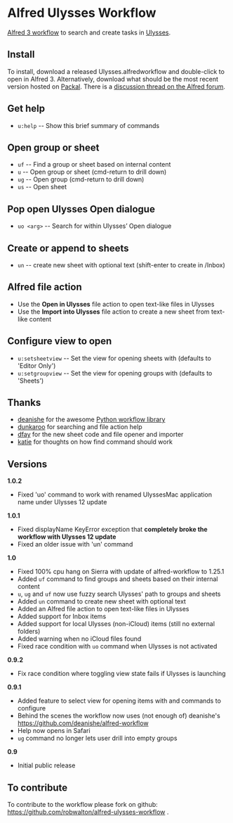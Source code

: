 # Alfred Ulysses Workflow

[Alfred 3 workflow](https://www.alfredapp.com/workflows/) to search and create tasks in [Ulysses](https://ulyssesapp.com).

## Install
To install, download a released Ulysses.alfredworkflow and double-click to open in Alfred 3. Alternatively, download what should be the most recent version hosted on [Packal](http://www.packal.org/workflow/ulysses). There is a [discussion thread on the Alfred forum](http://www.alfredforum.com/topic/9662-ulysses-workflow/).

## Get help

- `u:help` -- Show this brief summary of commands

## Open group or sheet

- `uf` -- Find a group or sheet based on internal content
- `u` -- Open group or sheet (cmd-return to drill down)
- `ug` -- Open group (cmd-return to drill down)
- `us` -- Open sheet

## Pop open Ulysses Open dialogue

- `uo <arg>` -- Search for <arg> within Ulysses’ Open dialogue

## Create or append to sheets
- `un` -- create new sheet with optional text (shift-enter to create in /Inbox)

## Alfred file action

- Use the **Open in Ulysses** file action to open text-like files in Ulysses
- Use the **Import into Ulysses** file action to create a new sheet from text-like content

## Configure view to open

- `u:setsheetview` -- Set the view for opening sheets with (defaults to 'Editor Only')
- `u:setgroupview` -- Set the view for opening groups with (defaults to 'Sheets')

## Thanks
- [deanishe](https://www.alfredforum.com/profile/5235-deanishe/) for the awesome [Python workflow library](http://www.deanishe.net/alfred-workflow/index.html)
- [dunkaroo](https://www.alfredforum.com/profile/11116-dunkaroo/) for searching and file action help
- [dfay](https://www.alfredforum.com/profile/3468-dfay/) for the new sheet code and file opener and importer
- [katie](https://www.alfredforum.com/profile/5999-katie/) for thoughts on how find command should work

## Versions

**1.0.2**
- Fixed 'uo' command to work with renamed UlyssesMac application name under Ulysses 12 update

**1.0.1**
- Fixed displayName KeyError exception that **completely broke the workflow with Ulysses 12 update**
- Fixed an older issue with 'un' command 

**1.0**
- Fixed 100% cpu hang on Sierra with update of alfred-workflow to 1.25.1
- Added `uf` command to find groups and sheets based on their internal content
- `u`, `ug` and `uf` now use fuzzy search Ulysses' path to groups and sheets
- Added `un` command to create new sheet with optional text
- Added an Alfred file action to open text-like files in Ulysses
- Added support for Inbox items
- Added support for local Ulysses (non-iCloud) items (still no external folders)
- Added warning when no iCloud files found
- Fixed race condition with `uo` command when Ulysses is not activated

**0.9.2**
- Fix race condition where toggling view state fails if Ulysses is launching

**0.9.1**
- Added feature to select view for opening items with and commands to configure
- Behind the scenes the workflow now uses (not enough of) deanishe's https://github.com/deanishe/alfred-workflow
- Help now opens in Safari
- `ug` command no longer lets user drill into empty groups

**0.9**
- Initial public release

## To contribute
To contribute to the workflow please fork on github: https://github.com/robwalton/alfred-ulysses-workflow .

